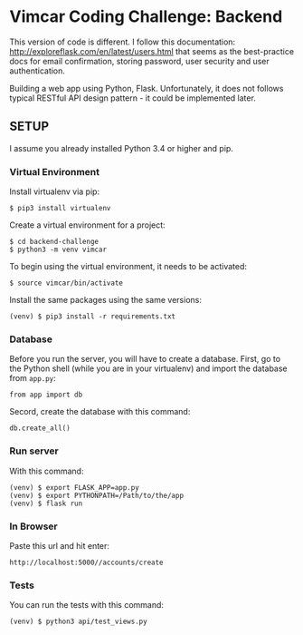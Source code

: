 # Vimcar Coding Challenge: Backend

This version of code is different. I follow this documentation: <http://exploreflask.com/en/latest/users.html> that seems as the best-practice docs for email confirmation, storing password, user security and user authentication.

Building a web app using Python, Flask. Unfortunately, it does not follows typical RESTful API design pattern - it could be implemented later.

## SETUP

I assume you already installed Python 3.4 or higher and pip.

### Virtual Environment

Install virtualenv via pip:

```
$ pip3 install virtualenv
```

Create a virtual environment for a project:

```
$ cd backend-challenge
$ python3 -m venv vimcar
```

To begin using the virtual environment, it needs to be activated:

```
$ source vimcar/bin/activate
```

Install the same packages using the same versions:

```
(venv) $ pip3 install -r requirements.txt
```

### Database

Before you run the server, you will have to create a database.
First, go to the Python shell (while you are in your virtualenv) and import the database from `app.py`:

```
from app import db
```

Secord, create the database with this command:

```
db.create_all()
```

### Run server

With this command:

```
(venv) $ export FLASK_APP=app.py
(venv) $ export PYTHONPATH=/Path/to/the/app
(venv) $ flask run
```

### In Browser

Paste this url and hit enter:

```
http://localhost:5000//accounts/create
```

### Tests

You can run the tests with this command:

```
(venv) $ python3 api/test_views.py
```

